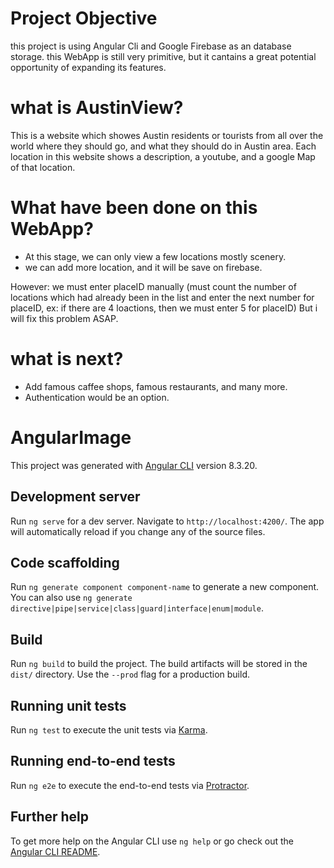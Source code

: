 # Project Objective
  this project is using Angular Cli and Google Firebase as an database storage. this WebApp is still very primitive, but it cantains a great potential opportunity of expanding its features.

# what is AustinView?
  This is a website which showes Austin residents or tourists from all over the world where they should go, and what they should do in Austin area. Each location in this website shows a description, a youtube, and a google Map of that location.
  
# What have been done on this WebApp?
- At this stage, we can only view a few locations mostly scenery.
- we can add more location, and it will be save on firebase.

However: we must enter placeID manually (must count the number of locations which had already been in the list and enter the next number 
for placeID, ex: if there are 4 loactions, then we must enter 5 for placeID) But i will fix this problem ASAP.

# what is next?
- Add famous caffee shops, famous restaurants, and many more.
- Authentication would be an option.


# AngularImage

This project was generated with [Angular CLI](https://github.com/angular/angular-cli) version 8.3.20.

## Development server

Run `ng serve` for a dev server. Navigate to `http://localhost:4200/`. The app will automatically reload if you change any of the source files.

## Code scaffolding

Run `ng generate component component-name` to generate a new component. You can also use `ng generate directive|pipe|service|class|guard|interface|enum|module`.

## Build

Run `ng build` to build the project. The build artifacts will be stored in the `dist/` directory. Use the `--prod` flag for a production build.

## Running unit tests

Run `ng test` to execute the unit tests via [Karma](https://karma-runner.github.io).

## Running end-to-end tests

Run `ng e2e` to execute the end-to-end tests via [Protractor](http://www.protractortest.org/).

## Further help

To get more help on the Angular CLI use `ng help` or go check out the [Angular CLI README](https://github.com/angular/angular-cli/blob/master/README.md).
